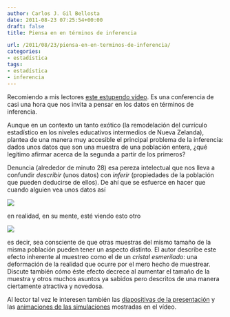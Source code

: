 ```yaml
---
author: Carlos J. Gil Bellosta
date: 2011-08-23 07:25:54+00:00
draft: false
title: Piensa en en términos de inferencia

url: /2011/08/23/piensa-en-en-terminos-de-inferencia/
categories:
- estadística
tags:
- estadística
- inferencia
---
```


Recomiendo a mis lectores [este estupendo vídeo](http://www.stat.auckland.ac.nz/~wild/09.wild.USCOTS.html). Es una conferencia de casi una hora que nos invita a pensar en los datos en términos de inferencia.

Aunque en un contexto un tanto exótico (la remodelación del currículo estadístico en los niveles educativos intermedios de Nueva Zelanda), plantea de una manera muy accesible el principal problema de la inferencia: dados unos datos que son una muestra de una población entera, ¿qué legítimo afirmar acerca de la segunda a partir de los primeros?

Denuncia (alrededor de minuto 28) esa pereza intelectual que nos lleva a confundir _describir_ (unos datos) con _inferir_ (propiedades de la población que pueden deducirse de ellos). De ahí que se esfuerce en hacer que cuando alguien vea unos datos así

[![](/wp-uploads/2011/08/box-only.png#center)
](/wp-uploads/2011/08/box-only.png#center)

en realidad, en su mente, esté viendo esto otro


[![](/wp-uploads/2011/08/remember.gif)
](/wp-uploads/2011/08/remember.gif)



es decir, sea consciente de que otras muestras del mismo tamaño de la misma población pueden tener un aspecto distinto. El autor describe este efecto inherente al muestreo como el de un _cristal esmerilado_: una deformación de la realidad que ocurre por el mero hecho de muestrear. Discute también cómo éste efecto decrece al aumentar el tamaño de la muestra y otros muchos asuntos ya sabidos pero descritos de una manera ciertamente atractiva y novedosa.

Al lector tal vez le interesen también las [diapositivas de la presentación](http://www.stat.auckland.ac.nz/~wild/09.wild.USCOTS.pdf) y las [animaciones de las simulaciones](http://www.censusatschool.org.nz/2009/informal-inference/WPRH/) mostradas en el vídeo.
